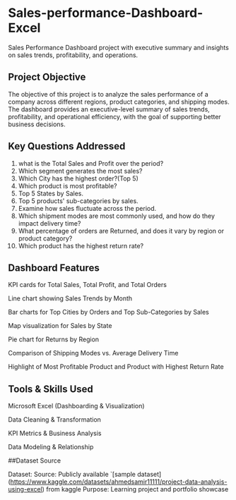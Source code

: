 # Sales-performance-Dashboard-Excel
Sales Performance Dashboard project with executive summary and insights on sales trends, profitability, and operations.

## Project Objective
The objective of this project is to analyze the sales performance of a company across different regions, product categories, and shipping modes.
The dashboard provides an executive-level summary of sales trends, profitability, and operational efficiency, with the goal of supporting better business decisions.

## Key Questions Addressed
1. what is the Total Sales and Profit over the period?
2. Which segment generates the most sales?
3. Which City has the highest order?(Top 5)
4. Which product is most profitable?
5. Top 5 States by Sales.
6. Top 5 products' sub-categories by sales.
7. Examine how sales fluctuate across the period.
8. Which shipment modes are most commonly used, and how do they impact delivery time?
9. What percentage of orders are Returned, and does it vary by region or product category?
10. Which product has the highest return rate?

## Dashboard Features
KPI cards for Total Sales, Total Profit, and Total Orders

Line chart showing Sales Trends by Month

Bar charts for Top Cities by Orders and Top Sub-Categories by Sales

Map visualization for Sales by State

Pie chart for Returns by Region

Comparison of Shipping Modes vs. Average Delivery Time

Highlight of Most Profitable Product and Product with Highest Return Rate

## Tools & Skills Used
Microsoft Excel (Dashboarding & Visualization)

Data Cleaning & Transformation

KPI Metrics & Business Analysis

Data Modeling & Relationship

##Dataset Source

Dataset: 
Source: Publicly available `[sample dataset] (https://www.kaggle.com/datasets/ahmedsamir11111/project-data-analysis-using-excel) from kaggle
Purpose: Learning project and portfolio showcase

